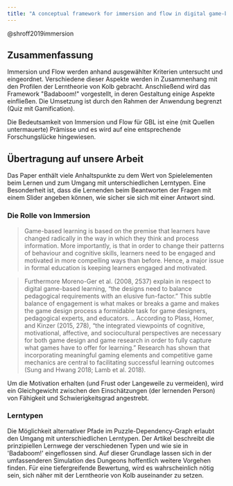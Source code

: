 ```yaml
---
title: "A conceptual framework for immersion and flow in digital game-based learning: An example of a game-based classroom response system"
---
```


@shroff2019immersion

## Zusammenfassung

Immersion und Flow werden anhand ausgewählter Kriterien untersucht und eingeordnet. Verschiedene dieser Aspekte werden in Zusammenhang mit den Profilen der Lerntheorie von Kolb gebracht. Anschließend wird das Framework "Badaboom!" vorgestellt, in deren Gestaltung einige Aspekte einfließen. Die Umsetzung ist durch den Rahmen der Anwendung begrenzt (Quiz mit Gamification).

Die Bedeutsamkeit von Immersion und Flow für GBL ist eine (mit Quellen untermauerte) Prämisse und es wird auf eine entsprechende Forschungslücke hingewiesen.

## Übertragung auf unsere Arbeit


Das Paper enthält viele Anhaltspunkte zu dem Wert von Spielelementen beim Lernen und zum Umgang mit unterschiedlichen Lerntypen.
Eine Besonderheit ist, dass die Lernenden beim Beantworten der Fragen mit einem Slider angeben können, wie sicher sie sich mit einer Antwort sind.

### Die Rolle von Immersion

> Game-based learning is based on the premise that learners have changed radically in the way in which they think and process information. More importantly, is that in order to change their patterns of behaviour and cognitive skills, learners need to be engaged and motivated in more compelling ways than before. Hence, a major issue in formal education is keeping learners engaged and motivated.

> Furthermore Moreno-Ger et al. (2008, 2537) explain in respect to digital game-based learning, “the designs need to balance pedagogical requirements with an elusive fun-factor.” This subtle balance of engagement is what makes or breaks a game and makes the game design process a formidable task for game designers, pedagogical experts, and educators.
> ..
> According to Plass, Homer, and Kinzer (2015, 278), “the integrated viewpoints of cognitive, motivational, affective, and sociocultural perspectives are necessary for both game design and game research in order to fully capture what games have to offer for learning.” Research has shown that incorporating meaningful gaming elements and competitive game mechanics are central to facilitating successful learning outcomes (Sung and Hwang 2018; Lamb et al. 2018).

Um die Motivation erhalten (und Frust oder Langeweile zu vermeiden), wird ein Gleichgewicht zwischen den Einschätzungen (der lernenden Person) von Fähigkeit und Schwierigkeitsgrad angestrebt.

### Lerntypen

Die Möglichkeit alternativer Pfade im Puzzle-Dependency-Graph erlaubt den Umgang mit unterschiedlichen Lerntypen. Der Artikel beschreibt die prinzipiellen Lernwege der verschiedenen Typen und wie sie in 'Badaboom!' eingeflossen sind. Auf dieser Grundlage lassen sich in der umfassenderen Simulation des Dungeons hoffentlich weitere Vorgehen finden.
Für eine tiefergreifende Bewertung, wird es wahrscheinlich nötig sein, sich näher mit der Lerntheorie von Kolb auseinander zu setzen.
